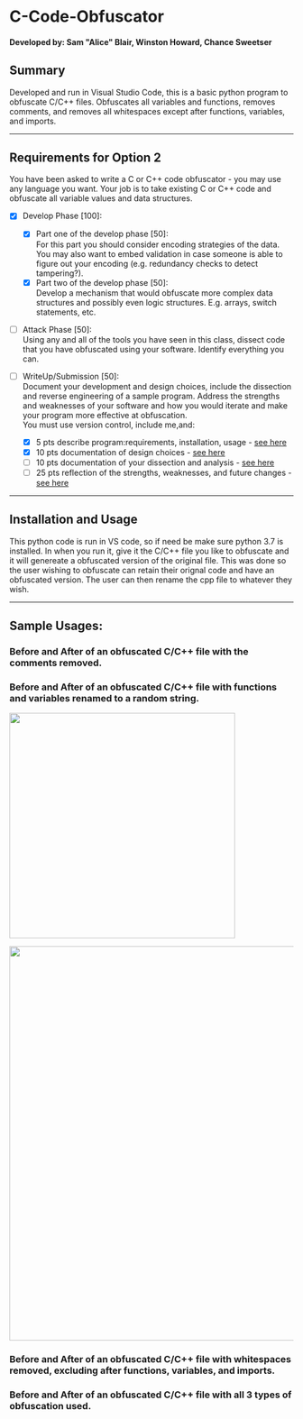 # C-Code-Obfuscator
#### Developed by: Sam "Alice" Blair, Winston Howard, Chance Sweetser
## Summary
Developed and run in Visual Studio Code, this is a basic python program to obfuscate C/C++ files. Obfuscates all variables and functions, removes comments, and removes all whitespaces except after functions, variables, and imports.<br>
***
## Requirements for Option 2
You have been asked to write a C or C++ code obfuscator - you may use any language you want. Your job is to take existing C or C++ code and obfuscate all variable values and data structures. <br>
- [x] Develop Phase [100]:
	- [x] Part one of the develop phase [50]:<br>
			For this part you should consider encoding strategies of the data. You may also want to embed validation in case someone is able to figure out your encoding (e.g. redundancy checks to detect tampering?).
	- [x] Part two of the develop phase [50]:<br>
			Develop a mechanism that would obfuscate more complex data structures and possibly even logic structures. E.g. arrays, switch statements, etc.

- [ ] Attack Phase [50]:<br>
		Using any and all of the tools you have seen in this class, dissect code that you have obfuscated using your software. Identify everything you can.

- [ ] WriteUp/Submission [50]:<br>
		Document your development and design choices, include the dissection and reverse engineering of a sample program. Address the strengths and weaknesses of your software and how you would iterate and make your program more effective at obfuscation.<br>
You must use version control, include me,and:<br>
	- [x] 5 pts  describe program:requirements, installation, usage - [see here](https://github.com/whoward3/C-Code-Obfuscator/blob/master/README.md)
	- [x] 10 pts  documentation of design choices - [see here](https://github.com/whoward3/C-Code-Obfuscator/blob/master/DESIGN.md)
	- [ ] 10 pts  documentation of your dissection and analysis - [see here](https://github.com/whoward3/C-Code-Obfuscator/blob/master/ANALYSIS.md)
	- [ ] 25 pts  reflection of the strengths, weaknesses, and future changes - [see here](https://github.com/whoward3/C-Code-Obfuscator/blob/master/NOP.md)
***
## Installation and Usage
This python code is run in VS code, so if need be make sure python 3.7 is installed. In when you run it, give it the C/C++ file you like to obfuscate and it will genereate a obfuscated version of the original file. This was done so the user wishing to obfuscate can retain their orignal code and have an obfuscated version. The user can then rename the cpp file to whatever they wish. 
***
## Sample Usages:
### Before and After of an obfuscated C/C++ file with the comments removed.
### Before and After of an obfuscated C/C++ file with functions and variables renamed to a random string.

<img src = "https://raw.githubusercontent.com/whoward3/C-Code-Obfuscator/master/assets/Example1Photo1.png" width = "400"> <br>

<img src = "https://raw.githubusercontent.com/whoward3/C-Code-Obfuscator/master/assets/Example1Photo2.png" width = "700"><br>

### Before and After of an obfuscated C/C++ file with whitespaces removed, excluding after functions, variables, and imports.

### Before and After of an obfuscated C/C++ file with all 3 types of obfuscation used.

